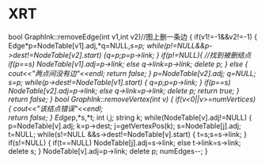 # XRT
bool Graphlnk::removeEdge(int v1,int v2)//图上删一条边 
 {
 	 if(v1!=-1&&v2!=-1)
	  {
	  	Edge*p=NodeTable[v1].adj,*q=NULL,*s=p;
	  	while(p!=NULL&&p->dest!=NodeTable[v2].start)
	  	{q=p;p=p->link;
		  }
		  if(p!=NULL){ //找到被删结点
		  if(p==s) NodeTable[v1].adj=p->link;
		  else q->link=p->link;
		  delete p; 
	   } 
 	else
	 {
	 	cout<<"两点间没有边"<<endl;
	 return false;
}
 	p=NodeTable[v2].adj; q=NULL; s=p;
 	while(p->dest!=NodeTable[v1].start)
 	{
 		q=p;p=p->link;
	 }
	 if(p==s) NodeTable[v2].adj=p->link;
	 else q->link=p->link;
	 delete p;
	 return true;
  } return false;
}
bool Graphlnk::removeVertex(int v)
{
	if(v<0||v>=numVertices) 
{
	cout<<"该结点错误"<<endl;	
	return false;
}
Edge*p,*s,*t;
int i,j;
string k;
while(NodeTable[v].adj!=NULL)
{
	p=NodeTable[v].adj;
	k=p->dest;
	j=getVertexPos(k);
	s=NodeTable[j].adj;
	t=NULL;
	while(s!=NULL &&s->dest!=NodeTable[v].start)
	{
	t=s;s=s->link;
	}
	if(s!=NULL)
	{
		if(t==NULL) NodeTable[j].adj=s->link;
		else t->link=s->link;
		delete s;
	}
	NodeTable[v].adj=p->link;
	delete p;
	numEdges--;
}
